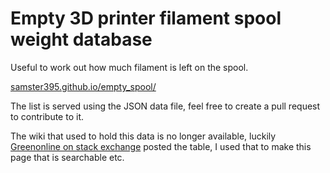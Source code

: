 # Empty 3D printer filament spool weight database
Useful to work out how much filament is left on the spool.

[samster395.github.io/empty_spool/](https://samster395.github.io/empty_spool/)

The list is served using the JSON data file, feel free to create a pull request to contribute to it.

The wiki that used to hold this data is no longer available, luckily [Greenonline on stack exchange](https://3dprinting.stackexchange.com/a/23154/46763) posted the table, I used that to make this page that is searchable etc.
